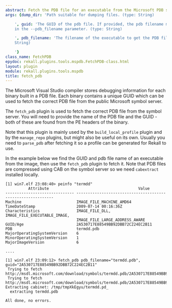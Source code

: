 ```yaml
---
abstract: Fetch the PDB file for an executable from the Microsoft PDB server.
args: {dump_dir: 'Path suitable for dumping files. (type: String)

    ', guid: 'The GUID of the pdb file. If provided, the pdb filename must be provided
    in the --pdb_filename parameter. (type: String)

    ', pdb_filename: 'The filename of the executable to get the PDB file for. (type:
    String)

    '}
class_name: FetchPDB
epydoc: rekall.plugins.tools.mspdb.FetchPDB-class.html
layout: plugin
module: rekall.plugins.tools.mspdb
title: fetch_pdb
---
```


The Microsoft Visual Studio compiler stores debugging information for each
binary built in a PDB file. Each binary contains a unique GUID which can be used
to fetch the correct PDB file from the public Microsoft symbol server.

The `fetch_pdb` plugin is used to fetch the correct PDB file from the symbol
server. You will need to provide the name of the PDB file and the GUID - both of
these are found from the PE headers of the binary.

Note that this plugin is mainly used by the `build_local_profile` plugin and by
the `manage_repo` plugins, but might also be useful on its own. Usually you need
to `parse_pdb` after fetching it so a profile can be generated for Rekall to
use.

In the example below we find the GUID and pdb file name of an executable from
the image, then use the `fetch_pdb` plugin to fetch it. Note that PDB files are compressed using CAB on the symbol server so we need `cabextract` installed locally.

```text
[1] win7.elf 23:08:40> peinfo "termdd"
          Attribute                                       Value
------------------------------ ------------------------------------------------------------
Machine                        IMAGE_FILE_MACHINE_AMD64
TimeDateStamp                  2009-07-14 00:16:36Z
Characteristics                IMAGE_FILE_DLL, IMAGE_FILE_EXECUTABLE_IMAGE,
                               IMAGE_FILE_LARGE_ADDRESS_AWARE
GUID/Age                       2A530717E88549BB92DBB72C224EC2B11
PDB                            termdd.pdb
MajorOperatingSystemVersion    6
MinorOperatingSystemVersion    1
MajorImageVersion              6

....

[1] win7.elf 23:09:12> fetch_pdb pdb_filename="termdd.pdb", guid="2A530717E88549BB92DBB72C224EC2B11"
 Trying to fetch http://msdl.microsoft.com/download/symbols/termdd.pdb/2A530717E88549BB92DBB72C224EC2B11/termdd.pd_
 Trying to fetch http://msdl.microsoft.com/download/symbols/termdd.pdb/2A530717E88549BB92DBB72C224EC2B11/termdd.pd_
Extracting cabinet: /tmp/tmpXkEgyu/termdd.pd_
  extracting termdd.pdb

All done, no errors.
```
